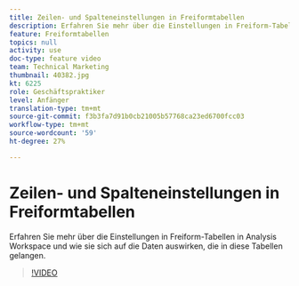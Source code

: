 ```yaml
---
title: Zeilen- und Spalteneinstellungen in Freiformtabellen
description: Erfahren Sie mehr über die Einstellungen in Freiform-Tabellen in Analysis Workspace und wie sie sich auf die Daten auswirken, die in diese Tabellen gelangen.
feature: Freiformtabellen
topics: null
activity: use
doc-type: feature video
team: Technical Marketing
thumbnail: 40382.jpg
kt: 6225
role: Geschäftspraktiker
level: Anfänger
translation-type: tm+mt
source-git-commit: f3b3fa7d91b0cb21005b57768ca23ed6700fcc03
workflow-type: tm+mt
source-wordcount: '59'
ht-degree: 27%

---
```



# Zeilen- und Spalteneinstellungen in Freiformtabellen

Erfahren Sie mehr über die Einstellungen in Freiform-Tabellen in Analysis Workspace und wie sie sich auf die Daten auswirken, die in diese Tabellen gelangen.

>[!VIDEO](https://video.tv.adobe.com/v/40382/?quality=12&learn=on)
